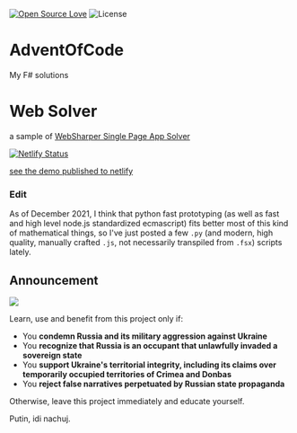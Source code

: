[![Open Source Love](https://badges.frapsoft.com/os/v3/open-source.svg?v=103)](https://github.com/ellerbrock/open-source-badges/)
![License](https://img.shields.io/badge/License-Apache%202.0-blue.svg)

# AdventOfCode
My F# solutions

# Web Solver

a sample of [WebSharper Single Page App Solver](AoC2020/FSharpSPA/Client.fs#L33)

[![Netlify Status](https://api.netlify.com/api/v1/badges/1c4b9143-3e27-4952-a8d9-595d32b1af28/deploy-status)](https://app.netlify.com/sites/elated-northcutt-db884b/deploys)

[see the demo published to netlify](https://elated-northcutt-db884b.netlify.app/)

### Edit
As of December 2021, I think that python fast prototyping (as well as fast and high level node.js standardized ecmascript) fits better most of this kind of mathematical things, so I've just posted a few `.py` (and modern, high quality, manually crafted `.js`, not necessarily transpiled from `.fsx`) scripts lately. 

## Announcement

![](https://github.com/kgrzybek/modular-monolith-with-ddd/raw/master/docs/Images/glory_to_ukraine.jpg)

Learn, use and benefit from this project only if:

- You **condemn Russia and its military aggression against Ukraine**
- You **recognize that Russia is an occupant that unlawfully invaded a sovereign state**
- You **support Ukraine's territorial integrity, including its claims over temporarily occupied territories of Crimea and Donbas**
- You **reject false narratives perpetuated by Russian state propaganda**

Otherwise, leave this project immediately and educate yourself.

Putin, idi nachuj.

